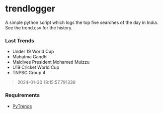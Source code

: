 # trendlogger
A simple python script which logs the top five searches of the day in India.<br>See the trend.csv for the history.<br>

<!-- Last Trends -->
### Last Trends
* Under 19 World Cup
* Mahatma Gandhi
* Maldives President Mohamed Muizzu
* U19 Cricket World Cup
* TNPSC Group 4
> 2024-01-30 18:15:57.791339

<!-- Requirements -->
### Requirements
* [PyTrends](https://github.com/dreyco676/pytrends)
